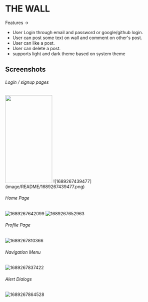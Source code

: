 # THE WALL

Features ->

- User Login through email and password or google/github login.
- User can post some text on wall and comment on other's post.
- User can like a post.
- User can delete a post.
- supports light and dark theme based on system theme

## Screenshots

###### Login / signup pages

<img src="https://github.com/kaifcoder/the_wall/blob/main/image/README/1689267401398.png?raw=true" width="150" height="280">
![1689267439477](image/README/1689267439477.png)

###### Home Page

![1689267642099](image/README/1689267642099.png)
![1689267652963](image/README/1689267652963.png)

###### Profile Page

![1689267810366](image/README/1689267810366.png)

###### Navigation Menu

![1689267837422](image/README/1689267837422.png)

###### Alert Dialogs

![1689267864528](image/README/1689267864528.png)
